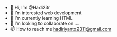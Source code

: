 - 👋 Hi, I’m @Hadi23r
- 👀 I’m interested web development
- 🌱 I’m currently learning HTML
- 💞️ I’m looking to collaborate on ...
- 📫 How to reach me hadiriyanto2311@gmail.com

<!---
Hadi23r/Hadi23r is a ✨ special ✨ repository because its `README.md` (this file) appears on your GitHub profile.
You can click the Preview link to take a look at your changes.
--->
